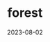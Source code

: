 ---
title: "forest"
cc-type: hashtag
date: 2023-08-02
hashtag: forest
related:
  - leaf
  - tree
---